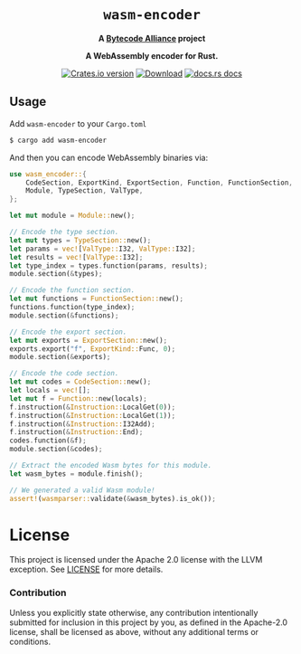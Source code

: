<div align="center">
  <h1><code>wasm-encoder</code></h1>

<strong>A <a href="https://bytecodealliance.org/">Bytecode Alliance</a> project</strong>

  <p>
    <strong>A WebAssembly encoder for Rust.</strong>
  </p>

  <p>
    <a href="https://crates.io/crates/wasm-encoder"><img src="https://img.shields.io/crates/v/wasm-encoder.svg?style=flat-square" alt="Crates.io version" /></a>
    <a href="https://crates.io/crates/wasm-encoder"><img src="https://img.shields.io/crates/d/wasm-encoder.svg?style=flat-square" alt="Download" /></a>
    <a href="https://docs.rs/wasm-encoder/"><img src="https://img.shields.io/static/v1?label=docs&message=wasm-encoder&color=blue&style=flat-square" alt="docs.rs docs" /></a>
  </p>
</div>

## Usage

Add `wasm-encoder` to your `Cargo.toml`

```sh
$ cargo add wasm-encoder
```

And then you can encode WebAssembly binaries via:

```rust
use wasm_encoder::{
    CodeSection, ExportKind, ExportSection, Function, FunctionSection, Instruction,
    Module, TypeSection, ValType,
};

let mut module = Module::new();

// Encode the type section.
let mut types = TypeSection::new();
let params = vec![ValType::I32, ValType::I32];
let results = vec![ValType::I32];
let type_index = types.function(params, results);
module.section(&types);

// Encode the function section.
let mut functions = FunctionSection::new();
functions.function(type_index);
module.section(&functions);

// Encode the export section.
let mut exports = ExportSection::new();
exports.export("f", ExportKind::Func, 0);
module.section(&exports);

// Encode the code section.
let mut codes = CodeSection::new();
let locals = vec![];
let mut f = Function::new(locals);
f.instruction(&Instruction::LocalGet(0));
f.instruction(&Instruction::LocalGet(1));
f.instruction(&Instruction::I32Add);
f.instruction(&Instruction::End);
codes.function(&f);
module.section(&codes);

// Extract the encoded Wasm bytes for this module.
let wasm_bytes = module.finish();

// We generated a valid Wasm module!
assert!(wasmparser::validate(&wasm_bytes).is_ok());
```

# License

This project is licensed under the Apache 2.0 license with the LLVM exception.
See [LICENSE](LICENSE) for more details.

### Contribution

Unless you explicitly state otherwise, any contribution intentionally submitted
for inclusion in this project by you, as defined in the Apache-2.0 license,
shall be licensed as above, without any additional terms or conditions.

